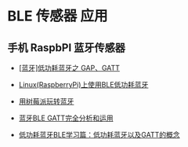 # BLE 传感器 应用

## 手机 RaspbPI 蓝牙传感器

+ [[蓝牙]低功耗蓝牙之 GAP、GATT](https://blog.csdn.net/qq_27114397/article/details/85616877?depth_1-utm_source=distribute.pc_relevant.none-task&utm_source=distribute.pc_relevant.none-task)

+ [Linux(RaspberryPi)上使用BLE低功耗蓝牙](https://blog.csdn.net/qq_33433070/article/details/78668105)

+ [用树莓派玩转蓝牙](https://www.cnblogs.com/vamei/p/6753531.html)

+ [蓝牙BLE GATT完全分析和运用](https://blog.csdn.net/yueqian_scut/article/details/50752314)

+ [低功耗蓝牙BLE学习篇：低功耗蓝牙以及GATT的概念](https://blog.csdn.net/nigelyq/article/details/50850843?depth_1-utm_source=distribute.pc_relevant.none-task&utm_source=distribute.pc_relevant.none-task)
